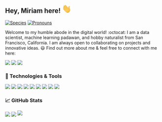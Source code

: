 ## Hey, Miriam here! <img src="https://raw.githubusercontent.com/maiali13/maiali13/master/wave.gif" width="30px">

[![Species](https://img.shields.io/badge/Species-Homo_sapiens-success?style=flat-square&logo=mailchimp&logoColor=white&color=2bbc8a)](https://en.wikipedia.org/wiki/Homo_sapiens)
[![Pronouns](https://img.shields.io/badge/Pronouns-She,They-success?style=flat-square&logo=iconify&logoColor=white&color=2bbc8a)](https://emilhvitfeldt.github.io/genderify/)

Welcome to my humble abode in the digital world! :octocat: I am a data scientist, machine learning padawan, and hobby naturalist from San Francisco, California. I am always open to collaborating on projects and innovative ideas. 😃 Find out more about me & feel free to connect with me here:

[![](https://img.shields.io/badge/-miriamali-blue?style=flat-square&logo=Linkedin&logoColor=white&link=https://www.linkedin.com/in/miriam-ali/)](https://www.linkedin.com/in/miriam-ali/)
[![](https://img.shields.io/badge/-miriamaali@outlook.com-a0d8f3?style=flat-square&logo=microsoft-outlook&logoColor=white&link=mailto:miriamaali@outlook.com)](mailto:miriamaali@outlook.com)
[![](https://img.shields.io/badge/-resume-6897bb?style=flat-square&logo=when-i-work&logoColor=white&link=https://drive.google.com/file/d/1LVeO1358Sz8cQstJwY8Iz-w5-toj7wff/view?usp=sharing)](https://drive.google.com/file/d/1LVeO1358Sz8cQstJwY8Iz-w5-toj7wff/view?usp=sharing)


### 🔧 Technologies & Tools
![](https://img.shields.io/badge/OS-Linux-informational?style=flat-square&logo=linux&logoColor=white&color=2bbc8a)
![](https://img.shields.io/badge/Code-Python-informational?style=flat-square&logo=python&logoColor=white&color=2bbc8a)
![](https://img.shields.io/badge/Shell-Bash-informational?style=flat-square&logo=gnu-bash&logoColor=white&color=2bbc8a)
![](https://img.shields.io/badge/Tools-Docker-informational?style=flat-square&logo=docker&logoColor=white&color=2bbc8a)
![](https://img.shields.io/badge/Tools-PostgreSQL-informational?style=flat-square&logo=postgresql&logoColor=white&color=2bbc8a)
![](https://img.shields.io/badge/Tools-Git-informational?style=flat-square&logo=git&logoColor=white&color=2bbc8a)
![](https://img.shields.io/badge/Learning-AWS-informational?style=flat-square&logo=amazon-aws&logoColor=white&color=2bbc8a)
![](https://img.shields.io/badge/Learning-Spark-informational?style=flat-square&logo=apache-spark&logoColor=white&color=2bbc8a)
![](https://img.shields.io/badge/Learning-Tableau-informational?style=flat-square&logo=Tableau&logoColor=white&color=2bbc8a)

### 📈 GitHub Stats
<a>
  <img align="center" src="https://github-readme-stats.vercel.app/api?username=maiali13&hide_title=true&show_icons=true&theme=vue&hide=stars" />
</a>
<a>
  <img align="center" src="https://github-readme-stats.vercel.app/api/top-langs/?username=maiali13&layout=compact&theme=vue" />
</a>
<a>
  <img src="https://badges.pufler.dev/visits/maiali13/maiali13?style=flat-square&color=2bbc8a&logo=github">
</a>

